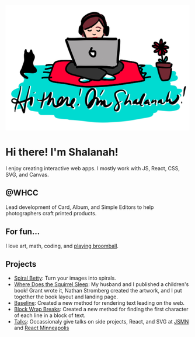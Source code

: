 ![](https://github.com/shalanah/shalanah/blob/master/shalanah.png?raw=true)

# Hi there! I'm Shalanah!
I enjoy creating interactive web apps. I mostly work with JS, React, CSS, SVG, and Canvas.

## @WHCC
Lead development of Card, Album, and Simple Editors to help photographers craft printed products. 

## For fun...

I love art, math, coding, and [playing broomball](https://youtu.be/jXegEec5dC8?t=1973).

## Projects

- [Spiral Betty](spiralbetty.com): Turn your images into spirals.
- [Where Does the Squirrel Sleep](wheredoesthesquirrelsleep.com): My husband and I published a children's book! Grant wrote it, Nathan Stromberg created the artwork, and I put together the book layout and landing page.
- [Baseline](https://shalanah.github.io/baseline/): Created a new method for rendering text leading on the web.
- [Block Wrap Breaks](https://github.com/shalanah/block-wrap-breaks): Created a new method for finding the first character of each line in a block of text.
- [Talks](https://github.com/shalanah/talks): Occassionaly give talks on side projects, React, and SVG at [JSMN](https://www.meetup.com/JavaScriptMN/) and [React Minneapolis](https://www.meetup.com/React-Minneapolis-Meetup/)


<!--
**shalanah/shalanah** is a ✨ _special_ ✨ repository because its `README.md` (this file) appears on your GitHub profile.

Here are some ideas to get you started:

- 🔭 I’m currently working on ...
- 🌱 I’m currently learning ...
- 👯 I’m looking to collaborate on ...
- 🤔 I’m looking for help with ...
- 💬 Ask me about ...
- 📫 How to reach me: ...
- 😄 Pronouns: ...
- ⚡ Fun fact: ...
-->
